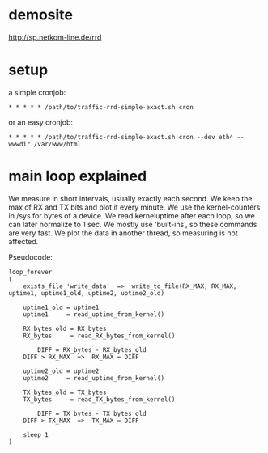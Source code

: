 demosite
========

http://sp.netkom-line.de/rrd

setup
=====

a simple cronjob:

    * * * * * /path/to/traffic-rrd-simple-exact.sh cron

or an easy cronjob:

    * * * * * /path/to/traffic-rrd-simple-exact.sh cron --dev eth4 --wwwdir /var/www/html


main loop explained
===================

We measure in short intervals, usually exactly each second.
We keep the max of RX and TX bits and plot it every minute.
We use the kernel-counters in /sys for bytes of a device.
We read kerneluptime after each loop, so we can later normalize to 1 sec.
We mostly use 'built-ins', so these commands are very fast.
We plot the data in another thread, so measuring is not affected.

Pseudocode:
```
loop_forever
(
	exists_file 'write_data'  =>  write_to_file(RX_MAX, RX_MAX, uptime1, uptime1_old, uptime2, uptime2_old)

	uptime1_old = uptime1
	uptime1     = read_uptime_from_kernel()

	RX_bytes_old = RX_bytes
	RX_bytes     = read_RX_bytes_from_kernel()

        DIFF = RX_bytes - RX_bytes_old
	DIFF > RX_MAX  =>  RX_MAX = DIFF

	uptime2_old = uptime2
	uptime2     = read_uptime_from_kernel()

	TX_bytes_old = TX_bytes
	TX_bytes     = read_TX_bytes_from_kernel()

        DIFF = TX_bytes - TX_bytes_old
	DIFF > TX_MAX  =>  TX_MAX = DIFF

	sleep 1
)
```
